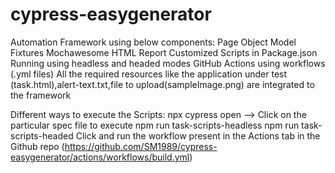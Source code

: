 # cypress-easygenerator

Automation Framework using below components:
Page Object Model
Fixtures
Mochawesome HTML Report
Customized Scripts in Package.json
Running using headless and headed modes
GitHub Actions using workflows (.yml files)
All the required resources like the application under test (task.html),alert-text.txt,file to upload(sampleImage.png) are integrated to the framework

Different ways to execute the Scripts:
npx cypress open --> Click on the particular spec file to execute
npm run task-scripts-headless
npm run task-scripts-headed
Click and run the workflow present in the Actions tab in the Github repo (https://github.com/SM1989/cypress-easygenerator/actions/workflows/build.yml)
